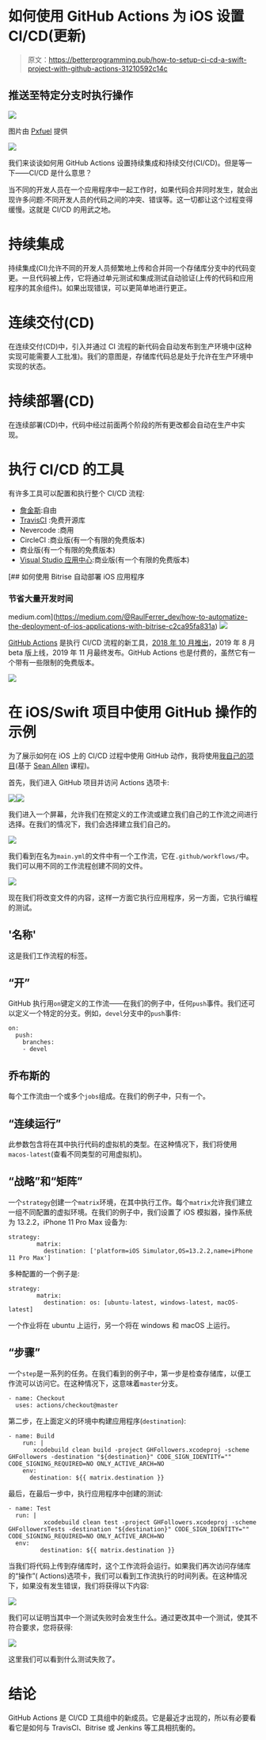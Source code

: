 # 如何使用 GitHub Actions 为 iOS 设置 CI/CD(更新)

> 原文：<https://betterprogramming.pub/how-to-setup-ci-cd-a-swift-project-with-github-actions-31210592c14c>

## 推送至特定分支时执行操作

![](img/eb12c160114949440832c8db31e03420.png)

图片由 [Pxfuel](https://www.pxfuel.com/en/free-photo-jlbxz) 提供

[![](img/4559de80fb63bfa9a7c3d7a9ceaa962f.png)](https://raulferrer.dev)

我们来谈谈如何用 GitHub Actions 设置持续集成和持续交付(CI/CD)。但是等一下——CI/CD 是什么意思？

当不同的开发人员在一个应用程序中一起工作时，如果代码合并同时发生，就会出现许多问题:不同开发人员的代码之间的冲突、错误等。这一切都让这个过程变得缓慢。这就是 CI/CD 的用武之地。

# 持续集成

持续集成(CI)允许不同的开发人员频繁地上传和合并同一个存储库分支中的代码变更。一旦代码被上传，它将通过单元测试和集成测试自动验证(上传的代码和应用程序的其余组件)。如果出现错误，可以更简单地进行更正。

# 连续交付(CD)

在连续交付(CD)中，引入并通过 CI 流程的新代码会自动发布到生产环境中(这种实现可能需要人工批准)。我们的意图是，存储库代码总是处于允许在生产环境中实现的状态。

# 持续部署(CD)

在连续部署(CD)中，代码中经过前面两个阶段的所有更改都会自动在生产中实现。

# 执行 CI/CD 的工具

有许多工具可以配置和执行整个 CI/CD 流程:

*   [詹金斯](https://jenkins.io/):自由
*   [TravisCI](https://travis-ci.org/) :免费开源库
*   Nevercode :商用
*   CircleCI :商业版(有一个有限的免费版本)
*   商业版(有一个有限的免费版本)
*   [Visual Studio 应用中心](https://appcenter.ms/):商业版(有一个有限的免费版本)

[](https://medium.com/@RaulFerrer_dev/how-to-automatize-the-deployment-of-ios-applications-with-bitrise-c2ca95fa831a) [## 如何使用 Bitrise 自动部署 iOS 应用程序

### 节省大量开发时间

medium.com](https://medium.com/@RaulFerrer_dev/how-to-automatize-the-deployment-of-ios-applications-with-bitrise-c2ca95fa831a) ![](img/27fbe14eb5377d24cd6910021c9fd147.png)

[GitHub Actions](https://github.com/features/actions) 是执行 CI/CD 流程的新工具，[2018 年 10 月推出](https://github.blog/2018-10-17-action-demos/)，2019 年 8 月 beta 版上线，2019 年 11 月最终发布。GitHub Actions 也是付费的，虽然它有一个带有一些限制的免费版本。

![](img/0f68fedd8251f24d07338dca34f3f03e.png)

# 在 iOS/Swift 项目中使用 GitHub 操作的示例

为了展示如何在 iOS 上的 CI/CD 过程中使用 GitHub 动作，我将使用[我自己的项目](https://github.com/raulferrerdev/GHFollowers)(基于 [Sean Allen](https://seanallen.co/) 课程)。

首先，我们进入 GitHub 项目并访问 Actions 选项卡:

![](img/af4209b0288bcfd27730db285d9f6146.png)![](img/10b4ca3564e3c29e85c3e88164f32a87.png)

我们进入一个屏幕，允许我们在预定义的工作流或建立我们自己的工作流之间进行选择。在我们的情况下，我们会选择建立我们自己的。

![](img/8e6bd9a1c00eca82769a8a66130250d1.png)

我们看到在名为`main.yml`的文件中有一个工作流，它在`.github/workflows/`中。我们可以用不同的工作流程创建不同的文件。

![](img/a169210817033eadcfe2478c9901f91d.png)

现在我们将改变文件的内容，这样一方面它执行应用程序，另一方面，它执行编程的测试。

## '名称'

这是我们工作流程的标签。

## “开”

GitHub 执行用`on`键定义的工作流——在我们的例子中，任何`push`事件。我们还可以定义一个特定的分支。例如，`devel`分支中的`push`事件:

```
on:
  push:
    branches:
    - devel
```

## 乔布斯的

每个工作流由一个或多个`jobs`组成。在我们的例子中，只有一个。

## “连续运行”

此参数包含将在其中执行代码的虚拟机的类型。在这种情况下，我们将使用`macos-latest`(查看不同类型的可用虚拟机)。

## “战略”和“矩阵”

一个`strategy`创建一个`matrix`环境，在其中执行工作。每个`matrix`允许我们建立一组不同配置的虚拟环境。在我们的例子中，我们设置了 iOS 模拟器，操作系统为 13.2.2，iPhone 11 Pro Max 设备为:

```
strategy:
        matrix:
          destination: ['platform=iOS Simulator,OS=13.2.2,name=iPhone 11 Pro Max']
```

多种配置的一个例子是:

```
strategy:
        matrix:
          destination: os: [ubuntu-latest, windows-latest, macOS-latest]
```

一个作业将在 ubuntu 上运行，另一个将在 windows 和 macOS 上运行。

## “步骤”

一个`step`是一系列的任务。在我们看到的例子中，第一步是检查存储库，以便工作流可以访问它。在这种情况下，这意味着`master`分支。

```
- name: Checkout
  uses: actions/checkout@master
```

第二步，在上面定义的环境中构建应用程序(`destination`):

```
- name: Build
    run: |
       xcodebuild clean build -project GHFollowers.xcodeproj -scheme GHFollowers -destination "${destination}" CODE_SIGN_IDENTITY="" CODE_SIGNING_REQUIRED=NO ONLY_ACTIVE_ARCH=NO
    env: 
      destination: ${{ matrix.destination }}
```

最后，在最后一步中，执行应用程序中创建的测试:

```
- name: Test
  run: |
          xcodebuild clean test -project GHFollowers.xcodeproj -scheme GHFollowersTests -destination "${destination}" CODE_SIGN_IDENTITY="" CODE_SIGNING_REQUIRED=NO ONLY_ACTIVE_ARCH=NO
  env: 
         destination: ${{ matrix.destination }}
```

当我们将代码上传到存储库时，这个工作流将会运行。如果我们再次访问存储库的“操作”( Actions)选项卡，我们可以看到工作流执行的时间列表。在这种情况下，如果没有发生错误，我们将获得以下内容:

![](img/974694135b4e6352fb7c1f7005eba813.png)

我们可以证明当其中一个测试失败时会发生什么。通过更改其中一个测试，使其不符合要求，您将获得:

![](img/c82698ffd2dbf9feaf5a13746d50c89d.png)

这里我们可以看到什么测试失败了。

# 结论

GitHub Actions 是 CI/CD 工具组中的新成员。它是最近才出现的，所以有必要看看它是如何与 TravisCI、Bitrise 或 Jenkins 等工具相抗衡的。